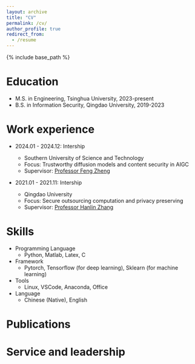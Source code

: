 ```yaml
---
layout: archive
title: "CV"
permalink: /cv/
author_profile: true
redirect_from:
  - /resume
---
```


{% include base_path %}

Education
======
* M.S. in Engineering, Tsinghua University, 2023-present
* B.S. in Information Security, Qingdao University, 2019-2023

Work experience
======
* 2024.01 - 2024.12: Intership
  * Southern University of Science and Technology
  * Focus: Trustworthy diffusion models and content security in AIGC
  * Supervisor: [Professor Feng Zheng](https://faculty.sustech.edu.cn/?tagid=fengzheng&iscss=1&snapid=1&orderby=date&go=1&lang=en)

* 2021.01 - 2021.11: Intership
  * Qingdao University
  * Focus: Secure outsourcing computation and privacy preserving
  * Supervisor: [Professor Hanlin Zhang](https://cst.qdu.edu.cn/info/1072/7423.htm)
    
Skills
======
* Programming Language
  * Python, Matlab, Latex, C
* Framework
  * Pytorch, Tensorflow (for deep learning), Sklearn (for machine learning)
* Tools
  * Linux, VSCode, Anaconda, Office
* Language
  * Chinese (Native), English

Publications
======

Service and leadership
======
